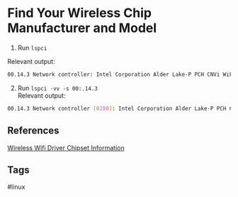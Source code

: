 # Find Your Wireless Chip Manufacturer and Model

1. Run `lspci`  

Relevant output:  
```bash  
00.14.3 Network controller: Intel Corporation Alder Lake-P PCH CNVi WiFi (rev 01)  
```  
2. Run `lspci -vv -s 00:.14.3`  
Relevant output:  
```bash  
00.14.3 Network controller [0280]: Intel Corporation Alder Lake-P PCH CNVi WiFi [8086:51f0] (rev 01)  
```

## References
[Wireless Wifi Driver Chipset Information](https://www.cyberciti.biz/faq/linux-find-wireless-driver-chipset/)

## Tags
#linux
